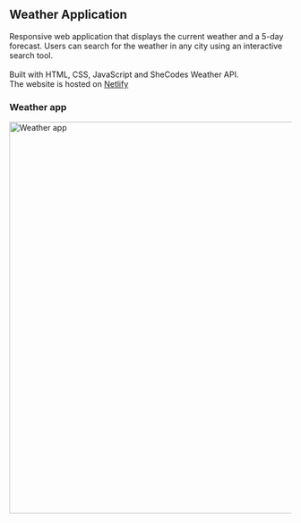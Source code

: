 ## Weather Application

<p>  
  Responsive web application that displays the current weather and a 5-day forecast. Users can search for the weather in any city using an interactive search tool. </br></br>
  Built with HTML, CSS, JavaScript and SheCodes Weather API. </br>
  The website is hosted on <a href="https://meteo-shecodes-dulce.netlify.app/">Netlify</a>
</p>

### Weather app

<img src="https://github.com/DulcePy/portfolio-dulce/blob/main/images/projects/weather.png" alt="Weather app" width="700">
